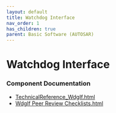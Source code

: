 ```yaml
---
layout: default
title: Watchdog Interface
nav_order: 1
has_children: true
parent: Basic Software (AUTOSAR)
---
```

# Watchdog Interface
### Component Documentation

- [TechnicalReference_WdgIf.html](doc/TechnicalReference_WdgIf.html)
- [WdgIf Peer Review Checklists.html](doc/WdgIf%20Peer%20Review%20Checklists.html)

